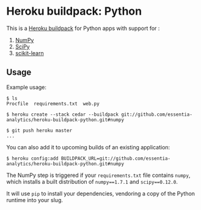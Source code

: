 Heroku buildpack: Python
========================

This is a [Heroku buildpack](http://devcenter.heroku.com/articles/buildpacks) for Python apps with support for :

1. [NumPy](http://www.numpy.org)
2. [SciPy](http://www.scipy.org)
3. [scikit-learn](http://scikit-learn.org)

Usage
-----

Example usage:

    $ ls
    Procfile  requirements.txt  web.py

    $ heroku create --stack cedar --buildpack git://github.com/essentia-analytics/heroku-buildpack-python.git#numpy

    $ git push heroku master
    ...

You can also add it to upcoming builds of an existing application:

    $ heroku config:add BUILDPACK_URL=git://github.com/essentia-analytics/heroku-buildpack-python.git#numpy

The NumPy step is triggered if your `requirements.txt` file contains `numpy`, which installs a built distribution of `numpy==1.7.1` and `scipy==0.12.0`.

It will use `pip` to install your dependencies, vendoring a copy of the Python runtime into your slug.
